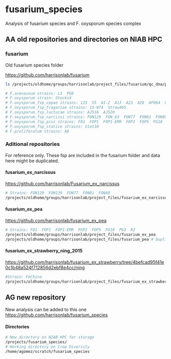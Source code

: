 # fusarium_species

Analysis of fusarium species and F. oxysporum species complex

## AA old repositories and directories on NIAB HPC

### fusarium

Old fusarium species folder

<https://github.com/harrisonlab/fusarium>

```bash
ls /projects/oldhome/groups/harrisonlab/project_files/fusarium/qc_dna/paired

# F.avenaceum strains: L5  PG8
# F.oxysporum strain: Stocks4
# F.oxysporum_fsp_cepae strains: 125  55  A1-2  A13  A23  A28  AF064  CB3  CH5-2  D2  Fus2  HB17  HB6  PG
# F.oxysporum_fsp_fragariae strains: 15-074  Straw465
# F.oxysporum_fsp_lactucae strains: AJ516  AJ520
# F.oxysporum_fsp_narcissi strains: FON129  FON_63  FON77  FON81  FON89  N139
# F.oxysporum_fsp_pisi strains: F81  FOP1  FOP1-EMR  FOP2  FOP5  PG18  PG3  R2
# F.oxysporum_fsp_statice strains: Stat10
# F.proliferatum strains: A8
```

### Aditional repositories

For reference only. These fsp are included in the fusarium folder and data here might be duplicated.

#### fusarium_ex_narcissus

<https://github.com/harrisonlab/Fusarium_ex_narcissus>

```bash
# Strains: FON129  FON139  FON77  FON81  FON89
/projects/oldhome/groups/harrisonlab/project_files/fusarium_ex_narcissus
```

#### fusarium_ex_pea

<https://github.com/harrisonlab/fusarium_ex_pea>

```bash
# Strains: F81  FOP1  FOP1-EMR  FOP2  FOP5  PG18  PG3  R2
/projects/oldhome/groups/harrisonlab/project_files/fusarium_ex_pea
/projects/oldhome/groups/harrisonlab/project_files/fusarium_pea # Duplicated data
```

#### fusarium_ex_strawberry_ning_2015

<https://github.com/harrisonlab/fusarium_ex_strawberry/tree/4befcad95f41e0c1b48a524f712856d2ebf8e4cc/ning>

```bash
#Strain: FeChina
/projects/oldhome/groups/harrisonlab/project_files/fusarium_ex_strawberry_ning_2015
```

## AG new repository

New analysis can be added to this one
<https://github.com/harrisonlab/fusarium_species>

#### Directories

```bash
# New directory on NIAB HPC for storage
/projects/fusarium_species/
# Working directory on Crop Diversity
/home/agomez/scratch/fusarium_species
```
